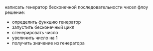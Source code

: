 написать генератор бесконечной последовательности чисел
флоу решение:
- определить функцию генератор
- запустить бесконечный цикл
- сгенерировать число
- увеличить число на 1
- получить значение из генератора
